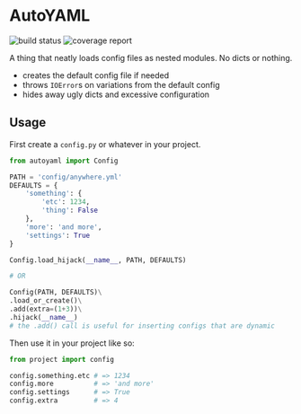 AutoYAML
============================

![build status](https://git.mk2es.com.au/gwillz/autoyaml/badges/master/build.svg)
![coverage report](https://git.mk2es.com.au/gwillz/autoyaml/badges/master/coverage.svg)

A thing that neatly loads config files as nested modules. No dicts or nothing.

- creates the default config file if needed
- throws `IOError`s on variations from the default config
- hides away ugly dicts and excessive configuration


## Usage

First create a `config.py` or whatever in your project.

```py
from autoyaml import Config

PATH = 'config/anywhere.yml'
DEFAULTS = {
    'something': {
        'etc': 1234,
        'thing': False
    },
    'more': 'and more',
    'settings': True
}

Config.load_hijack(__name__, PATH, DEFAULTS)

# OR

Config(PATH, DEFAULTS)\
.load_or_create()\
.add(extra=(1+3))\
.hijack(__name__)
# the .add() call is useful for inserting configs that are dynamic
```


Then use it in your project like so:

```py
from project import config

config.something.etc # => 1234
config.more          # => 'and more'
config.settings      # => True
config.extra         # => 4
```
